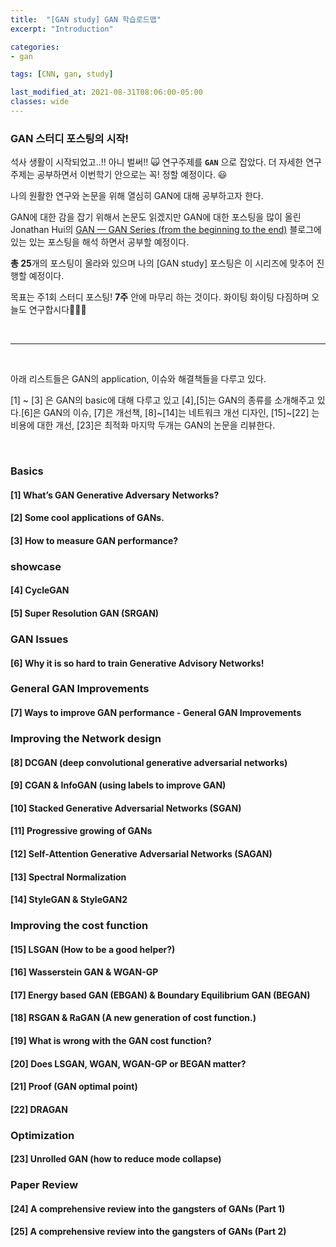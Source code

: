 ```yaml
---
title:  "[GAN study] GAN 학습로드맵"
excerpt: "Introduction"

categories:
- gan

tags: [CNN, gan, study]

last_modified_at: 2021-08-31T08:06:00-05:00
classes: wide
---
```


### GAN 스터디 포스팅의 시작!

석사 생활이 시작되었고..!! 아니 벌써!! 🙀  연구주제를 **`GAN`** 으로 잡았다. 더 자세한 연구 주제는 공부하면서 이번학기 안으로는 꼭! 정할 예정이다. 😃

나의 원활한 연구와 논문을 위해 열심히 GAN에 대해 공부하고자 한다. 

GAN에 대한 감을 잡기 위해서 논문도 읽겠지만 GAN에 대한 포스팅을 많이 올린 Jonathan Hui의 [GAN — GAN Series (from the beginning to the end)](https://jonathan-hui.medium.com/gan-gan-series-2d279f906e7b) 블로그에 있는 있는 포스팅을 해석 하면서 공부할 예정이다. 

**총 25**개의 포스팅이 올라와 있으며 나의 [GAN study] 포스팅은 이 시리즈에 맞추어 진행할 예정이다. 

목표는 주1회 스터디 포스팅! **7주** 안에 마무리 하는 것이다. 화이팅 화이팅 다짐하며 오늘도 연구합시다👏👏👏


<br>
<hr>
<br>


아래 리스트들은 GAN의 application, 이슈와 해결책들을 다루고 있다.

[1] ~ [3] 은 GAN의 basic에 대해 다루고 있고 [4],[5]는 GAN의 종류를 소개해주고 있다.[6]은 GAN의 이슈, [7]은 개선책, [8]~[14]는 네트워크 개선 디자인, [15]~[22] 는 비용에 대한 개선, [23]은 최적화 마지막 두개는 GAN의 논문을 리뷰한다.

<br>

### Basics
#### [1]  What’s GAN Generative Adversary Networks?

#### [2] Some cool applications of GANs.

#### [3] How to measure GAN performance?

### showcase
#### [4] CycleGAN

#### [5] Super Resolution GAN (SRGAN)

### GAN Issues
#### [6] Why it is so hard to train Generative Advisory Networks!

### General GAN Improvements
#### [7] Ways to improve GAN performance - General GAN Improvements


### Improving the Network design
#### [8] DCGAN (deep convolutional generative adversarial networks)

#### [9] CGAN & InfoGAN (using labels to improve GAN)

#### [10] Stacked Generative Adversarial Networks (SGAN)

#### [11] Progressive growing of GANs

#### [12] Self-Attention Generative Adversarial Networks (SAGAN)

#### [13] Spectral Normalization

#### [14] StyleGAN & StyleGAN2


### Improving the cost function
#### [15] LSGAN (How to be a good helper?)

#### [16] Wasserstein GAN & WGAN-GP

#### [17] Energy based GAN (EBGAN) & Boundary Equilibrium GAN (BEGAN)

#### [18] RSGAN & RaGAN (A new generation of cost function.)

#### [19] What is wrong with the GAN cost function?

#### [20] Does LSGAN, WGAN, WGAN-GP or BEGAN matter?

#### [21] Proof (GAN optimal point)

#### [22] DRAGAN


### Optimization
#### [23] Unrolled GAN (how to reduce mode collapse)

### Paper Review
#### [24] A comprehensive review into the gangsters of GANs (Part 1)

#### [25] A comprehensive review into the gangsters of GANs (Part 2)









